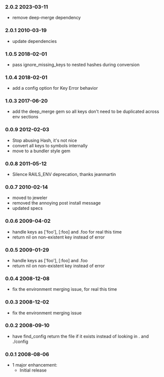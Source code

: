 ### 2.0.2 2023-03-11

- remove deep-merge dependency

### 2.0.1 2010-03-19

- update dependencies

### 1.0.5 2018-02-01

- pass ignore_missing_keys to nested hashes during conversion

### 1.0.4 2018-02-01

- add a config option for Key Error behavior

### 1.0.3 2017-06-20

- add the deep_merge gem so all keys don't need to be duplicated across env sections

### 0.0.9 2012-02-03

- Stop abusing Hash, it's not nice
- convert all keys to symbols internally
- move to a bundler style gem

### 0.0.8 2011-05-12

- Silence RAILS_ENV deprecation, thanks jeanmartin

### 0.0.7 2010-02-14

- moved to jeweler
- removed the annoying post install message
- updated specs

### 0.0.6 2009-04-02

- handle keys as ['foo'], [:foo] and .foo for real this time
- return nil on non-existent key instead of error

### 0.0.5 2009-01-29

- handle keys as ['foo'], [:foo] and .foo
- return nil on non-existent key instead of error

### 0.0.4 2008-12-08

- fix the environment merging issue, for real this time

### 0.0.3 2008-12-02

- fix the environment merging issue

### 0.0.2 2008-09-10

- have find_config return the file if it exists instead of looking in . and
  ./config

### 0.0.1 2008-08-06

- 1 major enhancement:
  - Initial release
